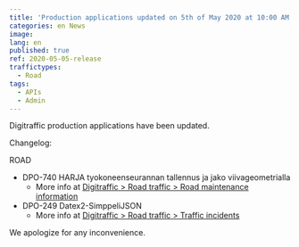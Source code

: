 ```yaml
---
title: 'Production applications updated on 5th of May 2020 at 10:00 AM – 12:00 PM (EET)'
categories: en News
image:
lang: en
published: true
ref: 2020-05-05-release
traffictypes:
  - Road
tags:
  - APIs
  - Admin
---
```


Digitraffic production applications have been updated.

Changelog:

ROAD

- DPO-740 HARJA tyokoneenseurannan tallennus ja jako viivageometrialla
  - More info at
    [Digitraffic > Road traffic > Road maintenance information](/en/road-traffic/#road-maintenance-information)
- DPO-249 Datex2-SimppeliJSON
  - More info at
    [Digitraffic > Road traffic > Traffic incidents](/en/road-traffic/#traffic-incidents)

We apologize for any inconvenience.
